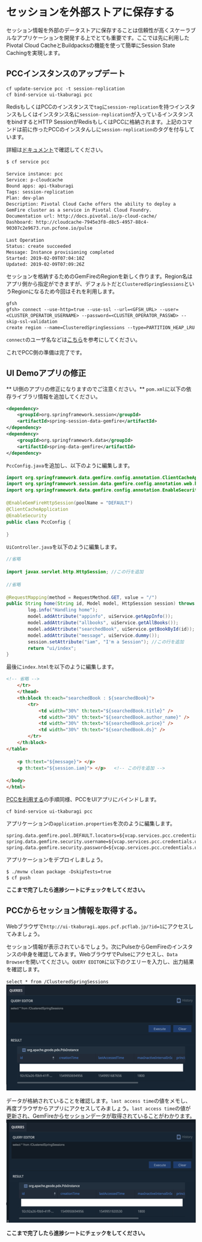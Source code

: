 # セッションを外部ストアに保存する
セッション情報を外部のデータストアに保存することは信頼性が高くスケーラブルなアプリケーションを開発する上でとても重要です。ここでは先に利用したPivotal Cloud CacheとBuildpacksの機能を使って簡単にSession State Cachingを実現します。

## PCCインスタンスのアップデート
```shell
cf update-service pcc -t session-replication
cf bind-service ui-tkaburagi pcc
```
RedisもしくはPCCのインスタンスで`tag`に`session-replication`を持つインスタンスもしくはインスタンス名に`session-replication`が入っているインスタンスをbindするとHTTP SessionがRedisもしくはPCCに格納されます。上記のコマンドは前に作ったPCCのインスタんしに`session-replication`のタグを付与しています。

詳細は[ドキュメント](https://github.com/cloudfoundry/java-buildpack/blob/a0cf9ece33ddcc763079668bd40fbd99b66fbd7a/docs/container-tomcat.md)で確認してください。


```console
$ cf service pcc

Service instance: pcc
Service: p-cloudcache
Bound apps: api-tkaburagi
Tags: session-replication
Plan: dev-plan
Description: Pivotal Cloud Cache offers the ability to deploy a GemFire cluster as a service in Pivotal Cloud Foundry.
Documentation url: http://docs.pivotal.io/p-cloud-cache/
Dashboard: http://cloudcache-7945e3f8-d8c5-4957-88c4-90307c2e9673.run.pcfone.io/pulse

Last Operation
Status: create succeeded
Message: Instance provisioning completed
Started: 2019-02-09T07:04:10Z
Updated: 2019-02-09T07:09:26Z
```

セッションを格納するためのGemFireのRegionを新しく作ります。Region名はアプリ側から指定ができますが、デフォルトだと`ClusteredSpringSessions`というRegionになるため今回はそれを利用します。
```shell
gfsh
gfsh> connect --use-http=true --use-ssl --url=<GFSH_URL> --user=<CLUSTER_OPERATOR_USERNAME> --password=<CLUSTER_OPERATOR_PASSWD> --skip-ssl-validation
create region --name=ClusteredSpringSessions --type=PARTITION_HEAP_LRU
```

`connect`のユーザ名などは[こちら](https://github.com/tkaburagi/pcf-developer-workshop/blob/master/backend-pcc.md)を参考にしてください。

これでPCC側の準備は完了です。

## UI Demoアプリの修正
** UI側のアプリの修正になりますのでご注意ください。**
`pom.xml`に以下の依存ライブラリ情報を追加してください。
```xml
<dependency>
    <groupId>org.springframework.session</groupId>
    <artifactId>spring-session-data-gemfire</artifactId>
</dependency>
<dependency>
    <groupId>org.springframework.data</groupId>
    <artifactId>spring-data-gemfire</artifactId>
</dependency>
 ```

 `PccConfig.java`を追加し、以下のように編集します。
```java
import org.springframework.data.gemfire.config.annotation.ClientCacheApplication;
import org.springframework.session.data.gemfire.config.annotation.web.http.EnableGemFireHttpSession;
import org.springframework.data.gemfire.config.annotation.EnableSecurity;

@EnableGemFireHttpSession(poolName = "DEFAULT")
@ClientCacheApplication
@EnableSecurity
public class PccConfig {

}
 ```

`UiController.java`を以下のように編集します。
```java     
//省略

import javax.servlet.http.HttpSession; //この行を追加

//省略

@RequestMapping(method = RequestMethod.GET, value = "/")
public String home(String id, Model model, HttpSession session) throws Exception {
        log.info("Handling home");
        model.addAttribute("appinfo", uiService.getAppInfo());
        model.addAttribute("allbooks", uiService.getAllBooks());
        model.addAttribute("searchedBook", uiService.getBookById(id));
        model.addAttribute("message", uiService.dummy());
        session.setAttribute("iam", "I'm a Session"); //この行を追加
        return "ui/index";
}
```

最後に`index.html`を以下のように編集します。
```html
<!-- 省略 -->
    </tr>
    </thead>
    <th:block th:each="searchedBook : ${searchedBook}">
        <tr>
            <td width="30%" th:text="${searchedBook.title}" />
            <td width="30%" th:text="${searchedBook.author_name}" />
            <td width="30%" th:text="${searchedBook.price}" />
            <td width="30%" th:text="${searchedBook.ds}" />
        </tr>
    </th:block>
</table>

    <p th:text="${message}"> </p>
    <p th:text="${session.iam}"> </p>   <!-- この行を追加 -->

</body>
</html>
```

[PCCを利用する](https://github.com/tkaburagi/pcf-developer-workshop/blob/master/backend-pcc.md)の手順同様、PCCをUIアプリにバインドします。
```shell
cf bind-service ui-tkaburagi pcc
```

アプリケーションの`application.properties`を次のように編集します。
```properties
spring.data.gemfire.pool.DEFAULT.locators=${vcap.services.pcc.credentials.locators[0]}
spring.data.gemfire.security.username=${vcap.services.pcc.credentials.users[0].username}
spring.data.gemfire.security.password=${vcap.services.pcc.credentials.users[0].password}
```

アプリケーションをデプロイしましょう。
```shell
$ ./mvnw clean package -DskipTests=true
$ cf push
```

**ここまで完了したら進捗シートにチェックをしてください。**


## PCCからセッション情報を取得する。
Webブラウザで`http://ui-tkaburagi.apps.pcf.pcflab.jp/?id=1`にアクセスしてみましょう。

セッション情報が表示されているでしょう。次にPulseからGemFireのインスタンスの中身を確認してみます。WebブラウザでPulseにアクセスし、`Data Browser`を開いてください。`QUERY EDITOR`に以下のクエリーを入力し、出力結果を確認します。

`select * from /ClusteredSpringSessions` 
![image](https://github.com/tkaburagi/pcf-developer-workshop/blob/master/img/session-1.png)


データが格納されていることを確認します。`last access time`の値をメモし、再度ブラウザからアプリにアクセスしてみましょう。`last access time`の値が更新され、GemFireからセッションデータが取得されていることがわかります。
![image](https://github.com/tkaburagi/pcf-developer-workshop/blob/master/img/session-2.png)

**ここまで完了したら進捗シートにチェックをしてください。**
